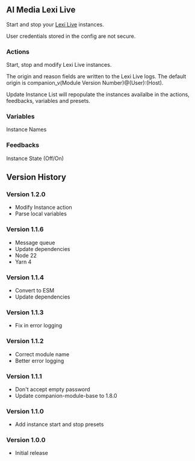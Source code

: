 ## AI Media Lexi Live

Start and stop your [Lexi Live](https://www.ai-media.tv/our-products/lexi-ai-powered-captioning-tool-kit/lexi-asr/) instances.

User credentials stored in the config are not secure.

### Actions

Start, stop and modify Lexi Live instances.

The origin and reason fields are written to the Lexi Live logs. The default origin is companion_v(Module Version Number)@(User):(Host).

Update Instance List will repopulate the instances availalbe in the actions, feedbacks, variables and presets.

### Variables

Instance Names

### Feedbacks

Instance State (Off/On)

## Version History

### Version 1.2.0
- Modify Instance action
- Parse local variables

### Version 1.1.6

- Message queue
- Update dependencies
- Node 22
- Yarn 4

### Version 1.1.4

- Convert to ESM
- Update dependencies

### Version 1.1.3

- Fix in error logging

### Version 1.1.2

- Correct module name
- Better error logging

### Version 1.1.1

- Don't accept empty password
- Update companion-module-base to 1.8.0

### Version 1.1.0

- Add instance start and stop presets

### Version 1.0.0

- Initial release
